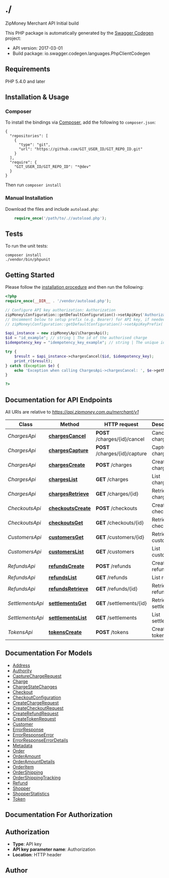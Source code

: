 # ./
ZipMoney Merchant API Initial build

This PHP package is automatically generated by the [Swagger Codegen](https://github.com/swagger-api/swagger-codegen) project:

- API version: 2017-03-01
- Build package: io.swagger.codegen.languages.PhpClientCodegen

## Requirements

PHP 5.4.0 and later

## Installation & Usage
### Composer

To install the bindings via [Composer](http://getcomposer.org/), add the following to `composer.json`:

```
{
  "repositories": [
    {
      "type": "git",
      "url": "https://github.com/GIT_USER_ID/GIT_REPO_ID.git"
    }
  ],
  "require": {
    "GIT_USER_ID/GIT_REPO_ID": "*@dev"
  }
}
```

Then run `composer install`

### Manual Installation

Download the files and include `autoload.php`:

```php
    require_once('/path/to/.//autoload.php');
```

## Tests

To run the unit tests:

```
composer install
./vendor/bin/phpunit
```

## Getting Started

Please follow the [installation procedure](#installation--usage) and then run the following:

```php
<?php
require_once(__DIR__ . '/vendor/autoload.php');

// Configure API key authorization: Authorization
zipMoney\Configuration::getDefaultConfiguration()->setApiKey('Authorization', 'YOUR_API_KEY');
// Uncomment below to setup prefix (e.g. Bearer) for API key, if needed
// zipMoney\Configuration::getDefaultConfiguration()->setApiKeyPrefix('Authorization', 'Bearer');

$api_instance = new zipMoney\Api\ChargesApi();
$id = "id_example"; // string | The id of the authorised charge
$idempotency_key = "idempotency_key_example"; // string | The unique idempotency key.

try {
    $result = $api_instance->chargesCancel($id, $idempotency_key);
    print_r($result);
} catch (Exception $e) {
    echo 'Exception when calling ChargesApi->chargesCancel: ', $e->getMessage(), PHP_EOL;
}

?>
```

## Documentation for API Endpoints

All URIs are relative to *https://api.zipmoney.com.au/merchant/v1*

Class | Method | HTTP request | Description
------------ | ------------- | ------------- | -------------
*ChargesApi* | [**chargesCancel**](docs/Api/ChargesApi.md#chargescancel) | **POST** /charges/{id}/cancel | Cancel a charge
*ChargesApi* | [**chargesCapture**](docs/Api/ChargesApi.md#chargescapture) | **POST** /charges/{id}/capture | Capture a charge
*ChargesApi* | [**chargesCreate**](docs/Api/ChargesApi.md#chargescreate) | **POST** /charges | Create a charge
*ChargesApi* | [**chargesList**](docs/Api/ChargesApi.md#chargeslist) | **GET** /charges | List charges
*ChargesApi* | [**chargesRetrieve**](docs/Api/ChargesApi.md#chargesretrieve) | **GET** /charges/{id} | Retrieve a charge
*CheckoutsApi* | [**checkoutsCreate**](docs/Api/CheckoutsApi.md#checkoutscreate) | **POST** /checkouts | Create a checkout
*CheckoutsApi* | [**checkoutsGet**](docs/Api/CheckoutsApi.md#checkoutsget) | **GET** /checkouts/{id} | Retrieve a checkout
*CustomersApi* | [**customersGet**](docs/Api/CustomersApi.md#customersget) | **GET** /customers/{id} | Retrieve customer
*CustomersApi* | [**customersList**](docs/Api/CustomersApi.md#customerslist) | **GET** /customers | List customers
*RefundsApi* | [**refundsCreate**](docs/Api/RefundsApi.md#refundscreate) | **POST** /refunds | Create a refund
*RefundsApi* | [**refundsList**](docs/Api/RefundsApi.md#refundslist) | **GET** /refunds | List refunds
*RefundsApi* | [**refundsRetrieve**](docs/Api/RefundsApi.md#refundsretrieve) | **GET** /refunds/{id} | Retrieve a refund
*SettlementsApi* | [**settlementsGet**](docs/Api/SettlementsApi.md#settlementsget) | **GET** /settlements/{id} | Retrieve a settlement
*SettlementsApi* | [**settlementsList**](docs/Api/SettlementsApi.md#settlementslist) | **GET** /settlements | List settlements
*TokensApi* | [**tokensCreate**](docs/Api/TokensApi.md#tokenscreate) | **POST** /tokens | Create token


## Documentation For Models

 - [Address](docs/Model/Address.md)
 - [Authority](docs/Model/Authority.md)
 - [CaptureChargeRequest](docs/Model/CaptureChargeRequest.md)
 - [Charge](docs/Model/Charge.md)
 - [ChargeStateChanges](docs/Model/ChargeStateChanges.md)
 - [Checkout](docs/Model/Checkout.md)
 - [CheckoutConfiguration](docs/Model/CheckoutConfiguration.md)
 - [CreateChargeRequest](docs/Model/CreateChargeRequest.md)
 - [CreateCheckoutRequest](docs/Model/CreateCheckoutRequest.md)
 - [CreateRefundRequest](docs/Model/CreateRefundRequest.md)
 - [CreateTokenRequest](docs/Model/CreateTokenRequest.md)
 - [Customer](docs/Model/Customer.md)
 - [ErrorResponse](docs/Model/ErrorResponse.md)
 - [ErrorResponseError](docs/Model/ErrorResponseError.md)
 - [ErrorResponseErrorDetails](docs/Model/ErrorResponseErrorDetails.md)
 - [Metadata](docs/Model/Metadata.md)
 - [Order](docs/Model/Order.md)
 - [OrderAmount](docs/Model/OrderAmount.md)
 - [OrderAmountDetails](docs/Model/OrderAmountDetails.md)
 - [OrderItem](docs/Model/OrderItem.md)
 - [OrderShipping](docs/Model/OrderShipping.md)
 - [OrderShippingTracking](docs/Model/OrderShippingTracking.md)
 - [Refund](docs/Model/Refund.md)
 - [Shopper](docs/Model/Shopper.md)
 - [ShopperStatistics](docs/Model/ShopperStatistics.md)
 - [Token](docs/Model/Token.md)


## Documentation For Authorization


## Authorization

- **Type**: API key
- **API key parameter name**: Authorization
- **Location**: HTTP header


## Author




